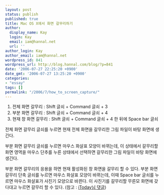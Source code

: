 ```yaml
---
layout: post
status: publish
published: true
title: Mac OS X에서 화면 갈무리하기
author:
  display_name: Kay
  login: Kay
  email: iam@hannal.net
  url: ''
author_login: Kay
author_email: iam@hannal.net
wordpress_id: 841
wordpress_url: http://blog.hannal.com/blog/?p=841
date: '2006-07-27 22:25:20 +0900'
date_gmt: '2006-07-27 13:25:20 +0900'
categories:
- "essay"
tags: []
permalink: "/2006/7/how_to_screen_capture/"
---
```

<ol>
<li>전체 화면 갈무리 : Shift 글쇠 + Command 글쇠 + 3</li>
<li>부분 화면 갈무리 : Shift 글쇠 + Command 글쇠 + 4</li>
<li>현재 창 화면 갈무리 : Shift 글쇠 + Command 글쇠 + 4 한 뒤에 Space bar 글쇠</li>
</ol>
<p>전체 화면 갈무리 글쇠를 누르면 현재 전체 화면을 갈무리한 그림 파일이 바탕 화면에 생긴다.</p>
<p>부분 화면 갈무리 글쇠를 누르면 마우스 화살표 모양이 바뀌는데, 이 상태에서 갈무리할 화면 영역을 마우스 단추를 누른 상태에서 선택하면 갈무리한 그림 파일이 바탕 화면에 생긴다.</p>
<p>부분 화면 갈무리의 응용을 하면 현재 활성화된 창 화면을 갈무리 할 수 있다. 부분 화면 갈무리 단축 글쇠를 누르면 마우스 화살표 모양이 바뀌는데, 이때 Space bar 글쇠를 누르면 마우스 화살표가 사진기 모양으로 바뀐다. 이 사진기를 갈무리할 무른모 화면에 갖다대고  누르면 갈무리 할 수 있다. (참고 : <a href="#comment-8133">iToday님 댓글</a>)</p>
